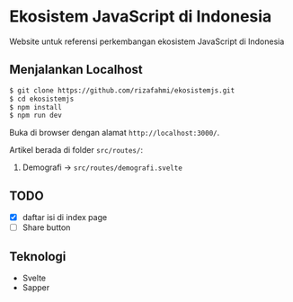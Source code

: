 # Ekosistem JavaScript di Indonesia

Website untuk referensi perkembangan ekosistem JavaScript di Indonesia

## Menjalankan Localhost

```sh
$ git clone https://github.com/rizafahmi/ekosistemjs.git
$ cd ekosistemjs
$ npm install
$ npm run dev
```

Buka di browser dengan alamat `http://localhost:3000/`.

Artikel berada di folder `src/routes/`:

1. Demografi -> `src/routes/demografi.svelte`

## TODO

- [x] daftar isi di index page
- [ ] Share button

## Teknologi

- Svelte
- Sapper
